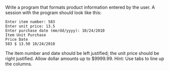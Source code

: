 Write a program that formats product information entered by the user. A session with the
program should look like this:
```
Enter item number: 583
Enter unit price: 13.5
Enter purchase date (mm/dd/yyyy): 10/24/2010
Item Unit Purchase
Price Date
583 $ 13.50 10/24/2010
```
The item number and date should be left justified; the unit price should be right justified.
Allow dollar amounts up to $9999.99. Hint: Use tabs to line up the columns.
